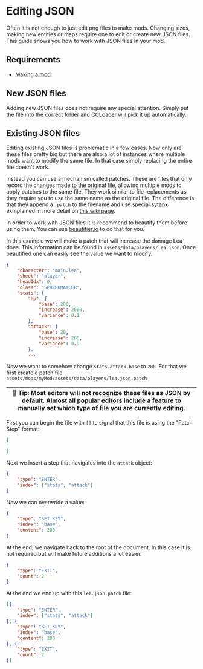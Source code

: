 # Editing JSON

Often it is not enough to just edit png files to make mods. Changing sizes, making new entities or maps require one to edit or create new JSON files. This guide shows you how to work with JSON files in your mod.

## Requirements

* [Making a mod](./makingAMod.md)

## New JSON files

Adding new JSON files does not require any special attention. Simply put the file into the correct folder and CCLoader will pick it up automatically.

## Existing JSON files

Editing existing JSON files is problematic in a few cases. Now only are these files pretty big but there are also a lot of instances where multiple mods want to modify the same file. In that case simply replacing the entire file doesn't work.

Instead you can use a mechanism called patches. These are files that only record the changes made to the original file, allowing multiple mods to apply patches to the same file. They work similar to file replacements as they require you to use the same name as the original file. The difference is that they append a `.patch` to the filename and use special sytanx exmplained in more detail on [this wiki page](https://wiki.c2dl.info/Patching).

In order to work with JSON files it is recommend to beautify them before using them. You can use [beautifier.io](https://beautifier.io/) to do that for you.

In this example we will make a patch that will increase the damage Lea does. This information can be found in `assets/data/players/lea.json`. Once beautified one can easily see the value we want to modify.

```json
{
    "character": "main.lea",
    "sheet": "player",
    "headIdx": 0,
    "class": "SPHEROMANCER",
    "stats": {
        "hp": {
            "base": 200,
            "increase": 2000,
            "variance": 0.1
        },
        "attack": {
            "base": 20,
            "increase": 200,
            "variance": 0.9
        },
        ...
```

Now we want to somehow change `stats.attack.base` to `200`. For that we first create a patch file `assets/mods/myMod/assets/data/players/lea.json.patch`

| :rocket: Tip: Most editors will not recognize these files as JSON by default. Almost all popular editors include a feature to manually set which type of file you are currently editing.|
|---|

First you can begin the file with `[]` to signal that this file is using the "Patch Step" format:
```json
[

]
```

Next we insert a step that navigates into the `attack` object:

```json
{
    "type": "ENTER",
    "index": ["stats", "attack"]
}
```

Now we can overwride a value:

```json
{
    "type": "SET_KEY",
    "index": "base",
    "content": 200
}
```

At the end, we navigate back to the root of the document. In this case it is not required but will make future additions a lot easier.

```json
{
    "type": "EXIT",
    "count": 2
}
```

At the end we end up with this `lea.json.patch` file:
```json
[{
    "type": "ENTER",
    "index": ["stats", "attack"]
}, {
    "type": "SET_KEY",
    "index": "base",
    "content": 200
}, {
    "type": "EXIT",
    "count": 2
}]
```